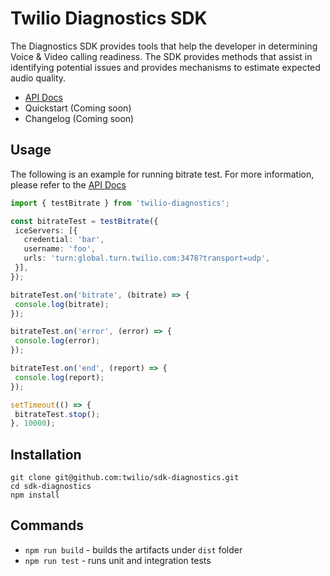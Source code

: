 # Twilio Diagnostics SDK
The Diagnostics SDK provides tools that help the developer in determining Voice & Video calling readiness. The SDK provides methods that assist in identifying potential issues and provides mechanisms to estimate expected audio quality.

* [API Docs](https://twilio.github.io/sdk-diagnostics/globals.html)
* Quickstart (Coming soon)
* Changelog (Coming soon)

Usage
------------
The following is an example for running bitrate test. For more information, please refer to the [API Docs](https://twilio.github.io/sdk-diagnostics/globals.html)

```ts
import { testBitrate } from 'twilio-diagnostics';

const bitrateTest = testBitrate({
 iceServers: [{
   credential: 'bar',
   username: 'foo',
   urls: 'turn:global.turn.twilio.com:3478?transport=udp',
 }],
});

bitrateTest.on('bitrate', (bitrate) => {
 console.log(bitrate);
});

bitrateTest.on('error', (error) => {
 console.log(error);
});

bitrateTest.on('end', (report) => {
 console.log(report);
});

setTimeout(() => {
 bitrateTest.stop();
}, 10000);
```

Installation
------------

```
git clone git@github.com:twilio/sdk-diagnostics.git
cd sdk-diagnostics
npm install
```

Commands
------------

* `npm run build` - builds the artifacts under `dist` folder
* `npm run test` - runs unit and integration tests
